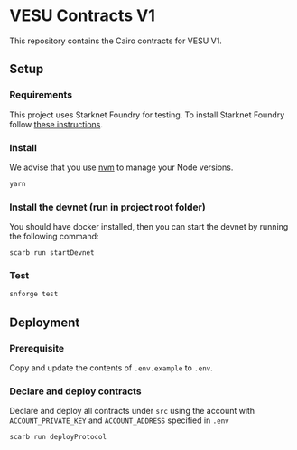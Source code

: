 # VESU Contracts V1

This repository contains the Cairo contracts for VESU V1.

## Setup

### Requirements

This project uses Starknet Foundry for testing. To install Starknet Foundry follow [these instructions](https://foundry-rs.github.io/starknet-foundry/getting-started/installation.html).

### Install

We advise that you use [nvm](https://github.com/nvm-sh/nvm) to manage your Node versions.

```sh
yarn
```

### Install the devnet (run in project root folder)

You should have docker installed, then you can start the devnet by running the following command:

```shell
scarb run startDevnet
```

### Test

```sh
snforge test
```

## Deployment

### Prerequisite

Copy and update the contents of `.env.example` to `.env`.

### Declare and deploy contracts

Declare and deploy all contracts under `src` using the account with `ACCOUNT_PRIVATE_KEY` and `ACCOUNT_ADDRESS` specified in `.env`

```sh
scarb run deployProtocol
```
